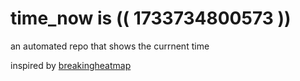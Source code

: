 # time_now is (( 1733734800573 ))

an automated repo that shows the currnent time

inspired by [breakingheatmap](https://github.com/breakingheatmap/breakingheatmap)
